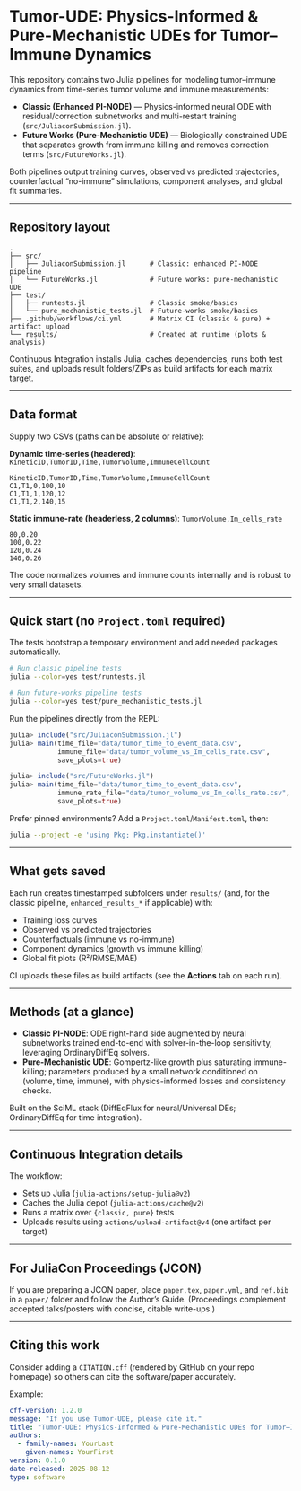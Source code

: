 # Tumor-UDE: Physics-Informed & Pure-Mechanistic UDEs for Tumor–Immune Dynamics

This repository contains two Julia pipelines for modeling tumor–immune dynamics from time-series tumor volume and immune measurements:

- **Classic (Enhanced PI-NODE)** — Physics-informed neural ODE with residual/correction subnetworks and multi-restart training (`src/JuliaconSubmission.jl`).
- **Future Works (Pure-Mechanistic UDE)** — Biologically constrained UDE that separates growth from immune killing and removes correction terms (`src/FutureWorks.jl`).

Both pipelines output training curves, observed vs predicted trajectories, counterfactual “no-immune” simulations, component analyses, and global fit summaries.

---

## Repository layout

```
.
├── src/
│   ├── JuliaconSubmission.jl      # Classic: enhanced PI-NODE pipeline
│   └── FutureWorks.jl             # Future works: pure-mechanistic UDE
├── test/
│   ├── runtests.jl                # Classic smoke/basics
│   └── pure_mechanistic_tests.jl  # Future-works smoke/basics
├── .github/workflows/ci.yml       # Matrix CI (classic & pure) + artifact upload
└── results/                       # Created at runtime (plots & analysis)
```

Continuous Integration installs Julia, caches dependencies, runs both test suites, and uploads result folders/ZIPs as build artifacts for each matrix target.

---

## Data format

Supply two CSVs (paths can be absolute or relative):

**Dynamic time-series (headered)**: `KineticID,TumorID,Time,TumorVolume,ImmuneCellCount`
```csv
KineticID,TumorID,Time,TumorVolume,ImmuneCellCount
C1,T1,0,100,10
C1,T1,1,120,12
C1,T1,2,140,15
```

**Static immune-rate (headerless, 2 columns)**: `TumorVolume,Im_cells_rate`
```
80,0.20
100,0.22
120,0.24
140,0.26
```

The code normalizes volumes and immune counts internally and is robust to very small datasets.

---

## Quick start (no `Project.toml` required)

The tests bootstrap a temporary environment and add needed packages automatically.

```bash
# Run classic pipeline tests
julia --color=yes test/runtests.jl

# Run future-works pipeline tests
julia --color=yes test/pure_mechanistic_tests.jl
```

Run the pipelines directly from the REPL:

```julia
julia> include("src/JuliaconSubmission.jl")
julia> main(time_file="data/tumor_time_to_event_data.csv",
            immune_file="data/tumor_volume_vs_Im_cells_rate.csv",
            save_plots=true)

julia> include("src/FutureWorks.jl")
julia> main(time_file="data/tumor_time_to_event_data.csv",
            immune_rate_file="data/tumor_volume_vs_Im_cells_rate.csv",
            save_plots=true)
```

Prefer pinned environments? Add a `Project.toml`/`Manifest.toml`, then:

```bash
julia --project -e 'using Pkg; Pkg.instantiate()'
```

---

## What gets saved

Each run creates timestamped subfolders under `results/` (and, for the classic pipeline, `enhanced_results_*` if applicable) with:

- Training loss curves  
- Observed vs predicted trajectories  
- Counterfactuals (immune vs no-immune)  
- Component dynamics (growth vs immune killing)  
- Global fit plots (R²/RMSE/MAE)

CI uploads these files as build artifacts (see the **Actions** tab on each run).

---

## Methods (at a glance)

- **Classic PI-NODE**: ODE right-hand side augmented by neural subnetworks trained end-to-end with solver-in-the-loop sensitivity, leveraging OrdinaryDiffEq solvers.  
- **Pure-Mechanistic UDE**: Gompertz-like growth plus saturating immune-killing; parameters produced by a small network conditioned on (volume, time, immune), with physics-informed losses and consistency checks.

Built on the SciML stack (DiffEqFlux for neural/Universal DEs; OrdinaryDiffEq for time integration).

---

## Continuous Integration details

The workflow:

- Sets up Julia (`julia-actions/setup-julia@v2`)  
- Caches the Julia depot (`julia-actions/cache@v2`)  
- Runs a matrix over `{classic, pure}` tests  
- Uploads results using `actions/upload-artifact@v4` (one artifact per target)

---

## For JuliaCon Proceedings (JCON)

If you are preparing a JCON paper, place `paper.tex`, `paper.yml`, and `ref.bib` in a `paper/` folder and follow the Author’s Guide. (Proceedings complement accepted talks/posters with concise, citable write-ups.)

---

## Citing this work

Consider adding a `CITATION.cff` (rendered by GitHub on your repo homepage) so others can cite the software/paper accurately.

Example:
```yaml
cff-version: 1.2.0
message: "If you use Tumor-UDE, please cite it."
title: "Tumor-UDE: Physics-Informed & Pure-Mechanistic UDEs for Tumor–Immune Dynamics"
authors:
  - family-names: YourLast
    given-names: YourFirst
version: 0.1.0
date-released: 2025-08-12
type: software
```
